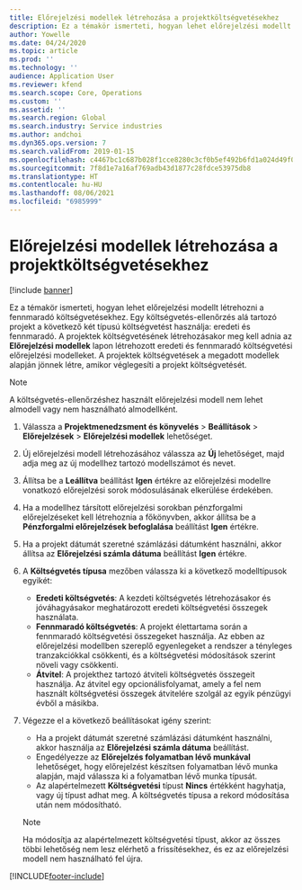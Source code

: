 ```yaml
---
title: Előrejelzési modellek létrehozása a projektköltségvetésekhez
description: Ez a témakör ismerteti, hogyan lehet előrejelzési modellt létrehozni a fennmaradó költségvetésekhez.
author: Yowelle
ms.date: 04/24/2020
ms.topic: article
ms.prod: ''
ms.technology: ''
audience: Application User
ms.reviewer: kfend
ms.search.scope: Core, Operations
ms.custom: ''
ms.assetid: ''
ms.search.region: Global
ms.search.industry: Service industries
ms.author: andchoi
ms.dyn365.ops.version: 7
ms.search.validFrom: 2019-01-15
ms.openlocfilehash: c4467bc1c687b028f1cce8280c3cf0b5ef492b6fd1a024d49f001ce5ff8a34cb
ms.sourcegitcommit: 7f8d1e7a16af769adb43d1877c28fdce53975db8
ms.translationtype: HT
ms.contentlocale: hu-HU
ms.lasthandoff: 08/06/2021
ms.locfileid: "6985999"
---
```

# <a name="create-forecast-models-for-project-budgets"></a>Előrejelzési modellek létrehozása a projektköltségvetésekhez 

[!include [banner](../includes/banner.md)]

Ez a témakör ismerteti, hogyan lehet előrejelzési modellt létrehozni a fennmaradó költségvetésekhez. Egy költségvetés-ellenőrzés alá tartozó projekt a következő két típusú költségvetést használja: eredeti és fennmaradó. A projektek költségvetésének létrehozásakor meg kell adnia az **Előrejelzési modellek** lapon létrehozott eredeti és fennmaradó költségvetési előrejelzési modelleket. A projektek költségvetések a megadott modellek alapján jönnek létre, amikor véglegesíti a projekt költségvetését.

> [!NOTE]
> A költségvetés-ellenőrzéshez használt előrejelzési modell nem lehet almodell vagy nem használható almodellként.

1. Válassza a **Projektmenedzsment és könyvelés** > **Beállítások** > **Előrejelzések**  > **Előrejelzési modellek** lehetőséget.
2. Új előrejelzési modell létrehozásához válassza az **Új** lehetőséget, majd adja meg az új modellhez tartozó modellszámot és nevet. 
3. Állítsa be a **Leállítva** beállítást **Igen** értékre az előrejelzési modellre vonatkozó előrejelzési sorok módosulásának elkerülése érdekében. 
4. Ha a modellhez társított előrejelzési sorokban pénzforgalmi előrejelzéseket kell létrehoznia a főkönyvben, akkor állítsa be a **Pénzforgalmi előrejelzések befoglalása** beállítást **Igen** értékre. 
5. Ha a projekt dátumát szeretné számlázási dátumként használni, akkor állítsa az **Előrejelzési számla dátuma** beállítást **Igen** értékre. 
6. A **Költségvetés típusa** mezőben válassza ki a következő modelltípusok egyikét:

   - **Eredeti költségvetés**: A kezdeti költségvetés létrehozásakor és jóváhagyásakor meghatározott eredeti költségvetési összegek használata.
   - **Fennmaradó költségvetés**: A projekt élettartama során a fennmaradó költségvetési összegeket használja. Az ebben az előrejelzési modellben szereplő egyenlegeket a rendszer a tényleges tranzakciókkal csökkenti, és a költségvetési módosítások szerint növeli vagy csökkenti.
   - **Átvitel**: A projekthez tartozó átviteli költségvetés összegeit használja. Az átvitel egy opcionálisfolyamat, amely a fel nem használt költségvetési összegek átvitelére szolgál az egyik pénzügyi évből a másikba.

7. Végezze el a következő beállításokat igény szerint:

   - Ha a projekt dátumát szeretné számlázási dátumként használni, akkor használja az **Előrejelzési számla dátuma** beállítást.
   - Engedélyezze az **Előrejelzés folyamatban lévő munkával** lehetőséget, hogy előrejelzést készítsen folyamatban lévő munka alapján, majd válassza ki a folyamatban lévő munka típusát. 
   - Az alapértelmezett **Költségvetési** típust **Nincs** értékként hagyhatja, vagy új típust adhat meg. A költségvetés típusa a rekord módosítása után nem módosítható.     
    > [!NOTE]
    > Ha módosítja az alapértelmezett költségvetési típust, akkor az összes többi lehetőség nem lesz elérhető a frissítésekhez, és ez az előrejelzési modell nem használható fel újra. 
   


 



[!INCLUDE[footer-include](../includes/footer-banner.md)]